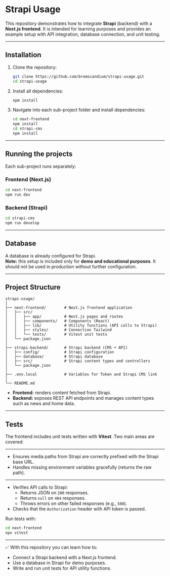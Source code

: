 # Strapi Usage

This repository demonstrates how to integrate **Strapi** (backend) with a **Next.js frontend**. It is intended for learning purposes and provides an example setup with API integration, database connection, and unit testing.

---

## Installation

1. Clone the repository:

   ```bash
   git clone https://github.com/bromscandium/strapi-usage.git
   cd strapi-usage
   ```

2. Install all dependencies:

   ```bash
   npm install
   ```

3. Navigate into each sub-project folder and install dependencies:

   ```bash
   cd next-frontend
   npm install
   cd strapi-cms
   npm install
   ```

---

## Running the projects

Each sub-project runs separately:

### Frontend (Next.js)

```bash
cd next-frontend
npm run dev
```

### Backend (Strapi)

```bash
cd strapi-cms
npm run develop
```

---

## Database

A database is already configured for Strapi.\
**Note:** this setup is included only for **demo and educational purposes**. It should not be used in production without further configuration.

---

## Project Structure

```
strapi-usage/
│
├── next-frontend/        # Next.js frontend application
│   ├── src/
│   │   ├── app/          # Next.js pages and routes
│   │   ├── components/   # Components (React)
│   │   ├── lib/          # Utility functions (API calls to Strapi)
│   │   ├── styles/       # Connection Tailwind
│   │   └── tests/        # Vitest unit tests
│   └── package.json
│
├── strapi-backend/       # Strapi backend (CMS + API)
│   ├── config/           # Strapi configuration
│   ├── database/         # Strapi database
│   ├── src/              # Strapi content types and controllers
│   └── package.json
│
├── .env.local            # Variables for Token and Strapi CMS link
│
└── README.md             
```

- **Frontend:** renders content fetched from Strapi.
- **Backend:** exposes REST API endpoints and manages content types such as news and home data.

---

## Tests

The frontend includes unit tests written with **Vitest**. Two main areas are covered:

---
   - Ensures media paths from Strapi are correctly prefixed with the Strapi base URL.
   - Handles missing environment variables gracefully (returns the raw path).

---
   - Verifies API calls to Strapi:
     - Returns JSON on `200` responses.
     - Returns `null` on `404` responses.
     - Throws errors on other failed responses (e.g., `500`).
   - Checks that the `Authorization` header with API token is passed.

Run tests with:

```bash
cd next-frontend
npx vitest
```

---

✅ With this repository you can learn how to:

- Connect a Strapi backend with a Next.js frontend.
- Use a database in Strapi for demo purposes.
- Write and run unit tests for API utility functions.